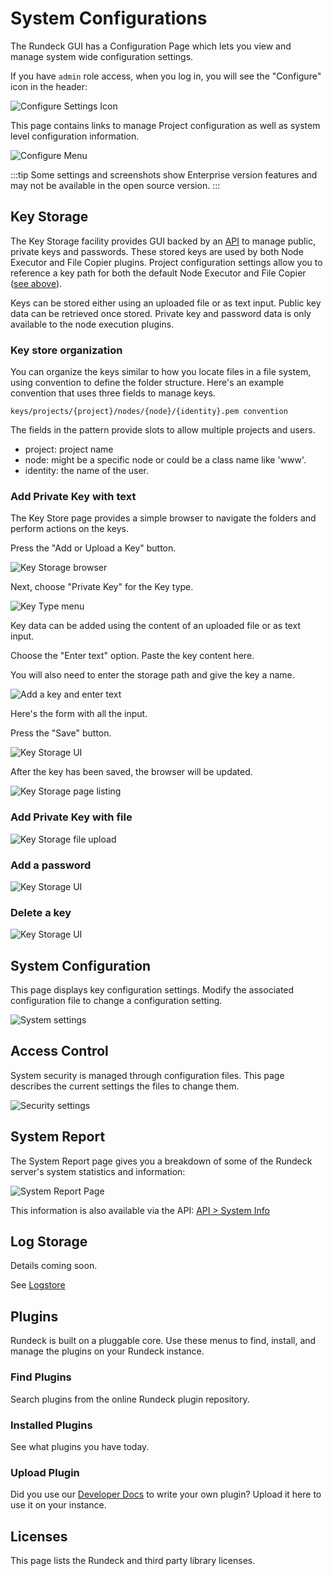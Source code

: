 # System Configurations

The Rundeck GUI has a Configuration Page which lets you view and manage system wide configuration settings.

If you have `admin` role access, when you log in, you will see the "Configure" icon in the header:

![Configure Settings Icon](~@assets/img/fig0701.png)

This page contains links to manage Project configuration as well as system level configuration information.

![Configure Menu](~@assets/img/fig0702.png)

:::tip
Some settings and screenshots show Enterprise version features and may not be available in the open source version.
:::

## Key Storage

The Key Storage facility provides GUI backed by an [API](/api/rundeck-api.md#key-storage) to manage public, private keys and passwords.
These stored keys are used by both Node Executor and File Copier plugins.
Project configuration settings allow you to reference a key path for both the default Node Executor and File Copier
([see above](/manual/09-configure.md#default-node-executor-configuration)).

Keys can be stored either using an uploaded file or as text input. Public key data can be retrieved once stored. Private key and password data is only available to the node execution plugins.

### Key store organization

You can organize the keys similar to how you locate files in a file system, using convention to define the folder structure.
Here's an example convention that uses three fields to manage keys.

    keys/projects/{project}/nodes/{node}/{identity}.pem convention

The fields in the pattern provide slots to allow multiple projects and users.

- project: project name
- node: might be a specific node or could be a class name like 'www'.
- identity: the name of the user.

### Add Private Key with text

The Key Store page provides a simple browser to navigate the folders and perform actions on the keys.

Press the "Add or Upload a Key" button.

![Key Storage browser](~@assets/img/fig0720.png)

Next, choose "Private Key" for the Key type.

![Key Type menu](~@assets/img/fig0722.png)

Key data can be added using the content of an uploaded file or as text input.

Choose the "Enter text" option. Paste the key content here.

You will also need to enter the storage path and give the key a name.

![Add a key and enter text](~@assets/img/fig0721.png)

Here's the form with all the input.

Press the "Save" button.

![Key Storage UI](~@assets/img/fig0724.png)

After the key has been saved, the browser will be updated.

![Key Storage page listing](~@assets/img/fig0725.png)

### Add Private Key with file

![Key Storage file upload](~@assets/img/fig0728.png)

### Add a password

![Key Storage UI](~@assets/img/fig0726.png)

### Delete a key

![Key Storage UI](~@assets/img/fig0727.png)

## System Configuration

This page displays key configuration settings.
Modify the associated configuration file to change a configuration setting.

![System settings](~@assets/img/fig0715.png)

## Access Control

System security is managed through configuration files. This page describes the current settings the files to change them.

![Security settings](~@assets/img/fig0716.png)

## System Report

The System Report page gives you a breakdown of some of the Rundeck server's system statistics and information:

![System Report Page](~@assets/img/fig0703.png)

This information is also available via the API: [API > System Info](/api/rundeck-api.md#system-info)

## Log Storage

Details coming soon.

See [Logstore](/administration/cluster/logstore/)

## Plugins

Rundeck is built on a pluggable core.  Use these menus to find, install, and manage the plugins on your Rundeck instance.

### Find Plugins

Search plugins from the online Rundeck plugin repository.

### Installed Plugins

See what plugins you have today.

### Upload Plugin

Did you use our [Developer Docs](/api/rundeck-api) to write your own plugin?  Upload it here to use it on your instance.

## Licenses

This page lists the Rundeck and third party library licenses.
